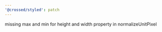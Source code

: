 ```yaml
---
'@crossed/styled': patch
---
```


missing max and min for height and width property in normalizeUnitPixel
